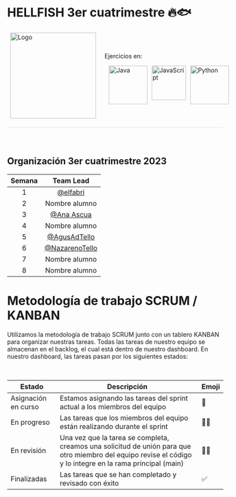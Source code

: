 <h1>HELLFISH 3er cuatrimestre 🔥🐟</h1>

<div style="display: flex; justify-content: center; align-items: center;">
  <a href="https://simpsons.fandom.com/es/wiki/Flying_Hellfish"><img src="https://avatars.githubusercontent.com/t/6707833?s=280&v=4" alt="Logo" width="200" height="200" align="right" hspace="20"></a>
  <div>
    <p>Ejercicios en:</p>
    <div style="display: flex; justify-content: center;">
      <a href="https://www.java.com/"><img src="https://cdn.icon-icons.com/icons2/2415/PNG/512/java_original_wordmark_logo_icon_146459.png" alt="Java" width="90" height="90" style="margin-left: 10px;"></a>
      <a href="https://www.javascript.com/"><img src="https://upload.wikimedia.org/wikipedia/commons/thumb/9/99/Unofficial_JavaScript_logo_2.svg/480px-Unofficial_JavaScript_logo_2.svg.png" alt="JavaScript" width="80" height="80" style="margin-left: 10px;"></a>
      <a href="https://www.python.org"><img src="https://miro.medium.com/v2/resize:fit:378/1*y6zvdl68fA-5nd9v-StFMg.png" alt="Python" width="90" height="90" style="margin-left: 10px;"></a>
    </div>
  </div>
</div>



<div style="height:1px; background-color: #e1e4e8; margin-top: 20px; margin-bottom: 20px;"></div>

<br>

<h2>Organización 3er cuatrimestre 2023</h2>

| Semana |    Team Lead  |
| :----: |:----------------:|
|   1    |    [@elfabri](https://github.com/elfabri)    |
|   2    |   Nombre alumno  |
|   3    |   [@Ana Ascua](https://github.com/aniascua)  |
|   4    |   Nombre alumno  |
|   5    |   [@AgusAdTello](https://github.com/AgusAdTello)  |
|   6    |   [@NazarenoTello](https://github.com/nazarenotello)  |
|   7    |   Nombre alumno  |
|   8    |   Nombre alumno  |

# Metodología de trabajo SCRUM / KANBAN
<p>Utilizamos la metodología de trabajo SCRUM junto con un tablero KANBAN para organizar nuestras tareas. Todas las tareas de nuestro equipo se almacenan en el backlog, el cual está dentro de nuestro dashboard. En nuestro dashboard, las tareas pasan por los siguientes estados:</p>
<br>


| Estado               | Descripción                                                                                             | Emoji |
|---------------------|---------------------------------------------------------------------------------------------------------|-------|
| Asignación en curso | Estamos asignando las tareas del sprint actual a los miembros del equipo                                | 🎯    |
| En progreso         | Las tareas que los miembros del equipo están realizando durante el sprint                                | 🏃‍♂️   |
| En revisión         | Una vez que la tarea se completa, creamos una solicitud de unión para que otro miembro del equipo revise el código y lo integre en la rama principal (main) | 🕵️‍♀️ |
| Finalizadas          | Las tareas que se han completado y revisado con éxito                                                   | ✅    |


<br>
